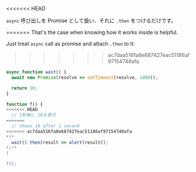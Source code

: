 
<<<<<<< HEAD

`async` 呼び出しを Promise として扱い、それに `.then` をつけるだけです。

=======
That's the case when knowing how it works inside is helpful.

Just treat `async` call as promise and attach `.then` to it:
>>>>>>> ac7daa516fa8e687427eac51186af97154748afa
```js run
async function wait() {
  await new Promise(resolve => setTimeout(resolve, 1000));

  return 10;
}

function f() {
<<<<<<< HEAD
  // 1秒後に 10を表示
=======
  // shows 10 after 1 second
>>>>>>> ac7daa516fa8e687427eac51186af97154748afa
*!*
  wait().then(result => alert(result));
*/!*
}

f();
```
